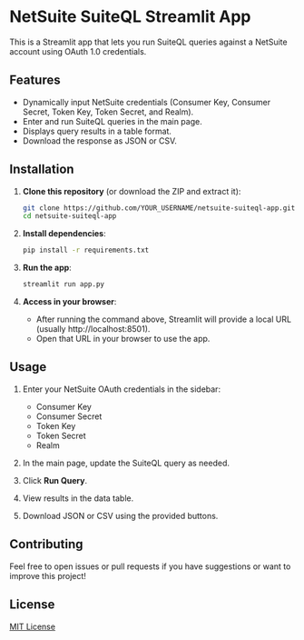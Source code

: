 # NetSuite SuiteQL Streamlit App

This is a Streamlit app that lets you run SuiteQL queries against a NetSuite account using OAuth 1.0 credentials.

## Features

- Dynamically input NetSuite credentials (Consumer Key, Consumer Secret, Token Key, Token Secret, and Realm).
- Enter and run SuiteQL queries in the main page.
- Displays query results in a table format.
- Download the response as JSON or CSV.

## Installation

1. **Clone this repository** (or download the ZIP and extract it):
    ```bash
    git clone https://github.com/YOUR_USERNAME/netsuite-suiteql-app.git
    cd netsuite-suiteql-app
    ```

2. **Install dependencies**:
    ```bash
    pip install -r requirements.txt
    ```

3. **Run the app**:
    ```bash
    streamlit run app.py
    ```

4. **Access in your browser**:
   - After running the command above, Streamlit will provide a local URL (usually http://localhost:8501).
   - Open that URL in your browser to use the app.

## Usage

1. Enter your NetSuite OAuth credentials in the sidebar:
    - Consumer Key
    - Consumer Secret
    - Token Key
    - Token Secret
    - Realm

2. In the main page, update the SuiteQL query as needed.  
3. Click **Run Query**.  
4. View results in the data table.  
5. Download JSON or CSV using the provided buttons.

## Contributing

Feel free to open issues or pull requests if you have suggestions or want to improve this project!

## License

[MIT License](LICENSE)
